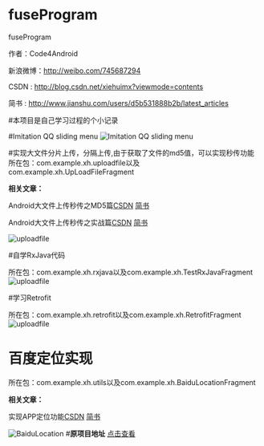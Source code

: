 # fuseProgram
fuseProgram

   作者：Code4Android

   新浪微博：http://weibo.com/745687294

   CSDN  :    http://blog.csdn.net/xiehuimx?viewmode=contents

   简书   :   http://www.jianshu.com/users/d5b531888b2b/latest_articles

#本项目是自己学习过程的个小记录

#Imitation QQ sliding menu
![Imitation QQ sliding menu](https://github.com/xiehui999/fuseProgram/blob/master/images/menu.gif)

#实现大文件分片上传，分隔上传,由于获取了文件的md5值，可以实现秒传功能
所在包：com.example.xh.uploadfile以及com.example.xh.UpLoadFileFragment

**相关文章：**

Android大文件上传秒传之MD5篇[CSDN](http://blog.csdn.net/xiehuimx/article/details/52928019)       [简书](http://www.jianshu.com/p/1e5ff0e4b700)

Android大文件上传秒传之实战篇[CSDN](http://blog.csdn.net/xiehuimx/article/details/53125800)     [简书](http://www.jianshu.com/p/7ca86f9e9af3)

![uploadfile](https://github.com/xiehui999/fuseProgram/blob/master/images/uploadfile.gif)

#自学RxJava代码

所在包：com.example.xh.rxjava以及com.example.xh.TestRxJavaFragment
![uploadfile](https://github.com/xiehui999/fuseProgram/blob/master/images/rxjava.gif)


#学习Retrofit

所在包：com.example.xh.retrofit以及com.example.xh.RetrofitFragment
![uploadfile](https://github.com/xiehui999/fuseProgram/blob/master/images/retrofit.gif)

# 百度定位实现

所在包：com.example.xh.utils以及com.example.xh.BaiduLocationFragment

**相关文章：**

实现APP定位功能[CSDN](http://blog.csdn.net/xiehuimx/article/details/53349225)          [简书](http://www.jianshu.com/p/3321ad7bdbe3)


![BaiduLocation](https://github.com/xiehui999/fuseProgram/blob/master/images/baidulocation.png)
#**原项目地址**
[点击查看](https://github.com/xiehui999/fuseProgram)
